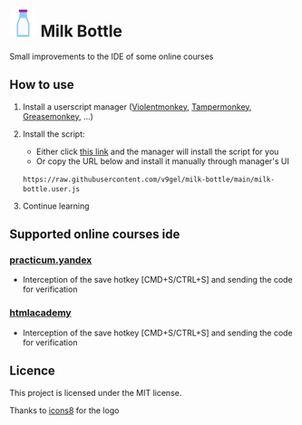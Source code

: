 # ![icon](icon-48.png) Milk Bottle

Small improvements to the IDE of some online courses

## How to use

1. Install a userscript manager ([Violentmonkey](https://violentmonkey.github.io/), [Tampermonkey](https://www.tampermonkey.net/), [Greasemonkey](https://www.greasespot.net/), ...)
2. Install the script:
    * Either click [this link](https://raw.githubusercontent.com/v9gel/milk-bottle/main/milk-bottle.user.js) and the manager will install the script for you
    * Or copy the URL below and install it manually through manager's UI

    `https://raw.githubusercontent.com/v9gel/milk-bottle/main/milk-bottle.user.js`
3. Continue learning

## Supported online courses ide

### [practicum.yandex](https://practicumyandex.ru/)

- Interception of the save hotkey [CMD+S/CTRL+S] and sending the code for verification

### [htmlacademy](https://htmlacademy.ru/)

- Interception of the save hotkey [CMD+S/CTRL+S] and sending the code for verification

## Licence

This project is licensed under the MIT license.

Thanks to [icons8](https://icons8.com/icon/12874/milk-bottle) for the logo

